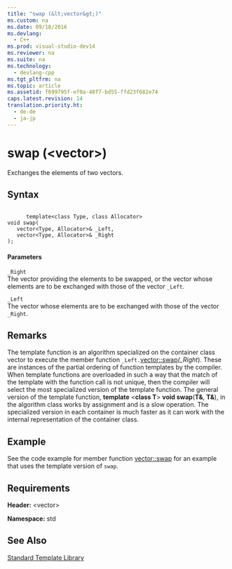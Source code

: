 ```yaml
---
title: "swap (&lt;vector&gt;)"
ms.custom: na
ms.date: 09/18/2016
ms.devlang: 
  - C++
ms.prod: visual-studio-dev14
ms.reviewer: na
ms.suite: na
ms.technology: 
  - devlang-cpp
ms.tgt_pltfrm: na
ms.topic: article
ms.assetid: f699795f-ef0a-48f7-bd55-ffd23f682e74
caps.latest.revision: 14
translation.priority.ht: 
  - de-de
  - ja-jp
---
```

# swap (&lt;vector&gt;)
Exchanges the elements of two vectors.  
  
## Syntax  
  
```  
  
      template<class Type, class Allocator>  
void swap(  
   vector<Type, Allocator>& _Left,  
   vector<Type, Allocator>& _Right  
);  
```  
  
#### Parameters  
 `_Right`  
 The vector providing the elements to be swapped, or the vector whose elements are to be exchanged with those of the vector `_Left`.  
  
 `_Left`  
 The vector whose elements are to be exchanged with those of the vector `_Right`.  
  
## Remarks  
 The template function is an algorithm specialized on the container class vector to execute the member function `_Left.`[vector::swap](../vs140/vector--swap.md)*(_Right*). These are instances of the partial ordering of function templates by the compiler. When template functions are overloaded in such a way that the match of the template with the function call is not unique, then the compiler will select the most specialized version of the template function. The general version of the template function, **template** <**class T**> **void swap**(**T&**, **T&**), in the algorithm class works by assignment and is a slow operation. The specialized version in each container is much faster as it can work with the internal representation of the container class.  
  
## Example  
 See the code example for member function [vector::swap](../vs140/vector--swap.md) for an example that uses the template version of `swap`.  
  
## Requirements  
 **Header:** <vector\>  
  
 **Namespace:** std  
  
## See Also  
 [Standard Template Library](../vs140/Standard-Template-Library.md)